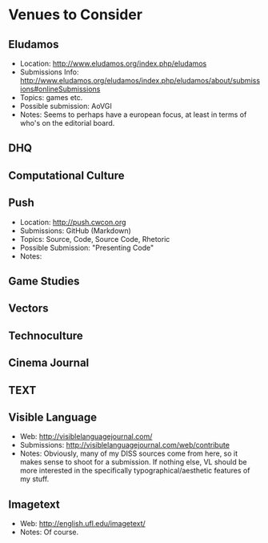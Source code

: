 # Venues to Consider
## Eludamos
 * Location: http://www.eludamos.org/index.php/eludamos
 * Submissions Info: http://www.eludamos.org/eludamos/index.php/eludamos/about/submissions#onlineSubmissions
 * Topics: games etc.
 * Possible submission: AoVGI
 * Notes: Seems to perhaps have a european focus, at least in terms of who's on the editorial board.
 
## DHQ
 
## Computational Culture

## Push
 * Location: http://push.cwcon.org 
 * Submissions: GitHub (Markdown)
 * Topics: Source, Code, Source Code, Rhetoric
 * Possible Submission: "Presenting Code"
 * Notes:

## Game Studies
 
## Vectors
 
## Technoculture

## Cinema Journal

## TEXT

## Visible Language
 * Web: http://visiblelanguagejournal.com/
 * Submissions: http://visiblelanguagejournal.com/web/contribute
 * Notes: Obviously, many of my DISS sources come from here, so it makes sense to shoot for a submission. If nothing else, VL should be more interested in the specifically typographical/aesthetic features of my stuff.

## Imagetext
 * Web: http://english.ufl.edu/imagetext/
 * Notes: Of course.
